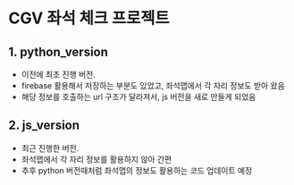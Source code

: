# CGV 좌석 체크 프로젝트

## 1. python_version
- 이전에 최초 진행 버전.
- firebase 활용해서 저장하는 부분도 있었고, 좌석맵에서 각 자리 정보도 받아 왔음
- 해당 정보를 호출하는 url 구조가 달라져서, js 버전을 새로 만들게 되었음

## 2. js_version
- 최근 진행한 버전.
- 좌석맵에서 각 자리 정보를 활용하지 않아 간편
- 추후 python 버전때처럼 좌석맵의 정보도 활용하는 코드 업데이트 예정